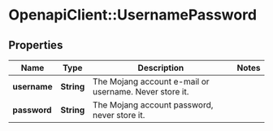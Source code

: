 # OpenapiClient::UsernamePassword

## Properties
Name | Type | Description | Notes
------------ | ------------- | ------------- | -------------
**username** | **String** | The Mojang account e-mail or username. Never store it. | 
**password** | **String** | The Mojang account password, never store it. | 


